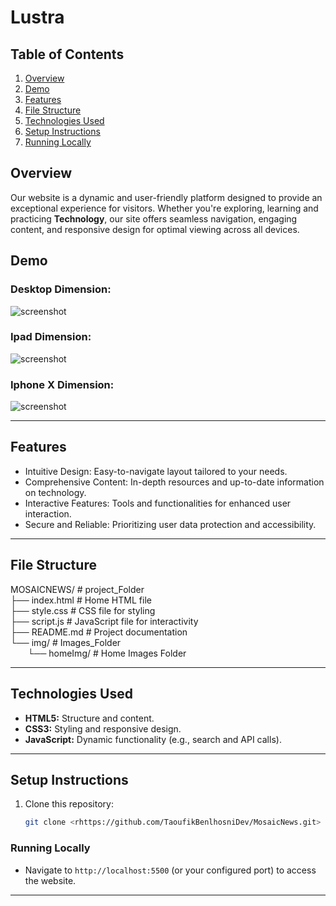 # Lustra

## **Table of Contents**

1. [Overview](#features)
2. [Demo](#Demo)
3. [Features](#features)
4. [File Structure](#File-Structure)    
5. [Technologies Used](#technologies-used)
6. [Setup Instructions](#installation)
7. [Running Locally](#Running-Locally)


## Overview
Our website is a dynamic and user-friendly platform designed to provide an exceptional experience for visitors.
 Whether you're exploring, learning and practicing **Technology**, our site offers seamless navigation, engaging content, and responsive design for optimal viewing across all devices.

## **Demo**
### **Desktop Dimension**: <br>
![screenshot](img/screenshot1.png)
### **Ipad Dimension**: <br>
![screenshot](img/screenshot2.png)
### **Iphone X Dimension**: <br>
![screenshot](img/screenshot3.png)

---

## Features
- Intuitive Design: Easy-to-navigate layout tailored to your needs.
- Comprehensive Content: In-depth resources and up-to-date information on technology.
- Interactive Features: Tools and functionalities for enhanced user interaction.
- Secure and Reliable: Prioritizing user data protection and accessibility.

---

## File Structure
MOSAICNEWS/ # project_Folder <br>
├── index.html # Home HTML file <br>
├── style.css # CSS file for styling <br>
├── script.js # JavaScript file for interactivity <br>
├── README.md # Project documentation <br>
└── img/ # Images_Folder <br>
    &nbsp;&nbsp;&nbsp;&nbsp;&nbsp;&nbsp;&nbsp;└── homeImg/ # Home Images Folder <br>


---

## Technologies Used
- **HTML5:** Structure and content.
- **CSS3:** Styling and responsive design.
- **JavaScript:** Dynamic functionality (e.g., search and API calls).

---

## Setup Instructions
1. Clone this repository:
   ```bash
   git clone <rhttps://github.com/TaoufikBenlhosniDev/MosaicNews.git>

### Running Locally
- Navigate to `http://localhost:5500` (or your configured port) to access the website.

---
